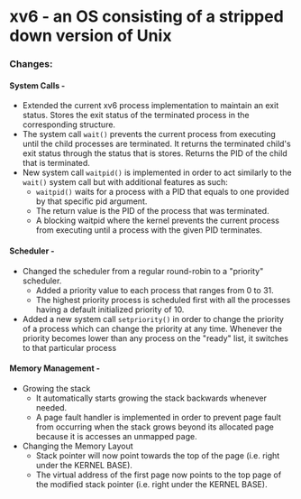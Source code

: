 # xv6 - an OS consisting of a stripped down version of Unix

### Changes:
#### System Calls -
* Extended the current xv6 process implementation to maintain an exit status. Stores the exit status of the terminated process in the corresponding structure.
* The system call ```wait()``` prevents the current process from executing until the child processes are terminated. It returns the terminated child's exit status through the status that is stores. Returns the PID of the child that is terminated.
* New system call ```waitpid()``` is implemented in order to act similarly to the ```wait()``` system call but with additional features as such:
  * ```waitpid()``` waits for a process with a PID that equals to one provided by that specific pid argument. 
  * The return value is the PID of the process that was terminated.
  * A blocking waitpid where the kernel prevents the current process from executing until a process with the given PID terminates.
#### Scheduler -
* Changed the scheduler from a regular round-robin to a "priority" scheduler. 
  * Added a priority value to each process that ranges from 0 to 31. 
  * The highest priority process is scheduled first with all the processes having a default initialized priority of 10.
* Added a new system call ```setpriority()``` in order to change the priority of a process which can change the priority at any time. Whenever the priority becomes lower than any process on the "ready" list, it switches to that particular process
#### Memory Management -
* Growing the stack
  * It automatically starts growing the stack backwards whenever needed.
  * A page fault handler is implemented in order to prevent page fault from occurring when the stack grows beyond its allocated page because it is accesses an unmapped page.
* Changing the Memory Layout
  * Stack pointer will now point towards the top of the page (i.e. right under the KERNEL BASE).
  * The virtual address of the first page now points to the top page of the modified stack pointer (i.e. right under the KERNEL BASE).
  
